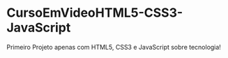 # CursoEmVideoHTML5-CSS3-JavaScript
Primeiro Projeto apenas com HTML5, CSS3 e JavaScript sobre tecnologia!
